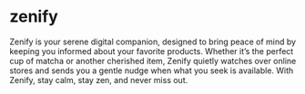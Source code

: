 # zenify
Zenify is your serene digital companion, designed to bring peace of mind by keeping you informed about your favorite products. Whether it’s the perfect cup of matcha or another cherished item, Zenify quietly watches over online stores and sends you a gentle nudge when what you seek is available. With Zenify, stay calm, stay zen, and never miss out.
